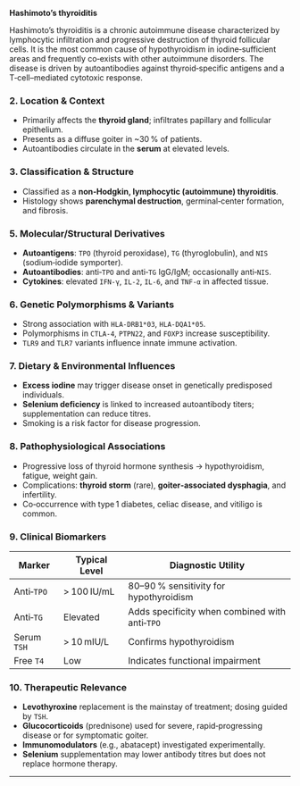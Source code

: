 **Hashimoto’s thyroiditis**

Hashimoto’s thyroiditis is a chronic autoimmune disease characterized by lymphocytic infiltration and progressive destruction of thyroid follicular cells. It is the most common cause of hypothyroidism in iodine‑sufficient areas and frequently co‑exists with other autoimmune disorders. The disease is driven by autoantibodies against thyroid‑specific antigens and a T‑cell–mediated cytotoxic response.

### 2. Location & Context
- Primarily affects the **thyroid gland**; infiltrates papillary and follicular epithelium.  
- Presents as a diffuse goiter in ~30 % of patients.  
- Autoantibodies circulate in the **serum** at elevated levels.

### 3. Classification & Structure
- Classified as a **non‑Hodgkin, lymphocytic (autoimmune) thyroiditis**.  
- Histology shows **parenchymal destruction**, germinal‑center formation, and fibrosis.  

### 5. Molecular/Structural Derivatives  
- **Autoantigens**: `TPO` (thyroid peroxidase), `TG` (thyroglobulin), and `NIS` (sodium‑iodide symporter).  
- **Autoantibodies**: anti‑`TPO` and anti‑`TG` IgG/IgM; occasionally anti‑`NIS`.  
- **Cytokines**: elevated `IFN‑γ`, `IL‑2`, `IL‑6`, and `TNF‑α` in affected tissue.

### 6. Genetic Polymorphisms & Variants  
- Strong association with `HLA‑DRB1*03`, `HLA‑DQA1*05`.  
- Polymorphisms in `CTLA‑4`, `PTPN22`, and `FOXP3` increase susceptibility.  
- `TLR9` and `TLR7` variants influence innate immune activation.

### 7. Dietary & Environmental Influences  
- **Excess iodine** may trigger disease onset in genetically predisposed individuals.  
- **Selenium deficiency** is linked to increased autoantibody titers; supplementation can reduce titres.  
- Smoking is a risk factor for disease progression.

### 8. Pathophysiological Associations  
- Progressive loss of thyroid hormone synthesis → hypothyroidism, fatigue, weight gain.  
- Complications: **thyroid storm** (rare), **goiter‑associated dysphagia**, and infertility.  
- Co‑occurrence with type 1 diabetes, celiac disease, and vitiligo is common.

### 9. Clinical Biomarkers  
| Marker | Typical Level | Diagnostic Utility |
|--------|---------------|--------------------|
| Anti‑`TPO` | > 100 IU/mL | 80–90 % sensitivity for hypothyroidism |
| Anti‑`TG` | Elevated | Adds specificity when combined with anti‑`TPO` |
| Serum `TSH` | > 10 mIU/L | Confirms hypothyroidism |
| Free `T4` | Low | Indicates functional impairment |

### 10. Therapeutic Relevance  
- **Levothyroxine** replacement is the mainstay of treatment; dosing guided by `TSH`.  
- **Glucocorticoids** (prednisone) used for severe, rapid‑progressing disease or for symptomatic goiter.  
- **Immunomodulators** (e.g., abatacept) investigated experimentally.  
- **Selenium** supplementation may lower antibody titres but does not replace hormone therapy.

---